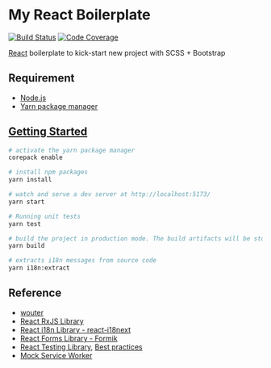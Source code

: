 # My React Boilerplate

[![Build Status][ci-badge]][ci] [![Code Coverage][codecov-badge]][codecov]

[ci]: https://github.com/akunzai/react-boilerplate/actions?query=workflow%3ACI
[ci-badge]: https://github.com/akunzai/react-boilerplate/workflows/CI/badge.svg
[codecov]: https://codecov.io/gh/akunzai/react-boilerplate
[codecov-badge]: https://codecov.io/gh/akunzai/react-boilerplate/branch/main/graph/badge.svg?token=gEZ8y4Ta6p

[React](https://reactjs.org/) boilerplate to kick-start new project with SCSS + Bootstrap

## Requirement

- [Node.js](https://nodejs.org)
- [Yarn package manager](https://yarnpkg.com/)

## [Getting Started](https://create-react-app.dev/docs/getting-started)

```sh
# activate the yarn package manager
corepack enable

# install npm packages
yarn install

# watch and serve a dev server at http://localhost:5173/
yarn start

# Running unit tests
yarn test

# build the project in production mode. The build artifacts will be stored in the `dist/` directory
yarn build

# extracts i18n messages from source code
yarn i18n:extract
```

## Reference

- [wouter](https://github.com/molefrog/wouter)
- [React RxJS Library](https://github.com/re-rxjs/react-rxjs)
- [React i18n Library - react-i18next](https://react.i18next.com/)
- [React Forms Library - Formik](https://github.com/formium/formik)
- [React Testing Library](https://testing-library.com/docs/react-testing-library/intro), [Best practices](https://kentcdodds.com/blog/common-mistakes-with-react-testing-library)
- [Mock Service Worker](https://mswjs.io/docs/)
